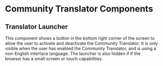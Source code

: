 Community Translator Components
===============================

## Translator Launcher

This component shows a button in the bottom right corner of the screen to allow the user to activate and deactivate the Community Translator.  It is only visible when the user has enabled the Community Translator, and is using a non-English interface language.  The launcher is also hidden if if the browser has a small screen or touch capabilities.
